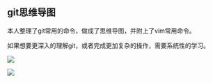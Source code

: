 ## git思维导图

 本人整理了git常用的命令，做成了思维导图，并附上了vim常用命令。
 
 如果想要更深入的理解git，或者完成更加复杂的操作，需要系统性的学习。

![](https://github.com/mtonhuang/bolg/blob/master/git%E6%80%9D%E7%BB%B4%E5%AF%BC%E5%9B%BE/images/git%E7%BB%88%E7%AB%AFvim%E5%B8%B8%E7%94%A8%E6%93%8D%E4%BD%9C.png)

![](https://github.com/mtonhuang/bolg/blob/master/git%E6%80%9D%E7%BB%B4%E5%AF%BC%E5%9B%BE/images/git%E5%91%BD%E4%BB%A4%E6%80%9D%E7%BB%B4%E5%AF%BC%E5%9B%BE.png)
